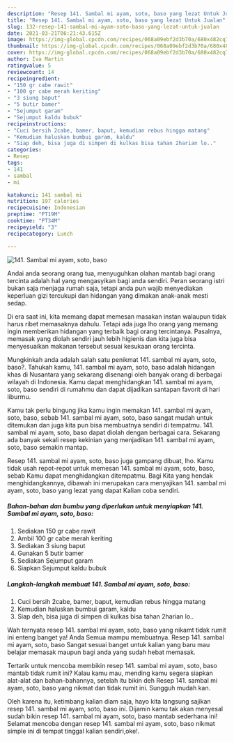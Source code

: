 ```yaml
---
description: "Resep 141. Sambal mi ayam, soto, baso yang lezat Untuk Jualan"
title: "Resep 141. Sambal mi ayam, soto, baso yang lezat Untuk Jualan"
slug: 132-resep-141-sambal-mi-ayam-soto-baso-yang-lezat-untuk-jualan
date: 2021-03-21T06:21:43.615Z
image: https://img-global.cpcdn.com/recipes/068a09ebf2d3b70a/680x482cq70/141-sambal-mi-ayam-soto-baso-foto-resep-utama.jpg
thumbnail: https://img-global.cpcdn.com/recipes/068a09ebf2d3b70a/680x482cq70/141-sambal-mi-ayam-soto-baso-foto-resep-utama.jpg
cover: https://img-global.cpcdn.com/recipes/068a09ebf2d3b70a/680x482cq70/141-sambal-mi-ayam-soto-baso-foto-resep-utama.jpg
author: Iva Martin
ratingvalue: 5
reviewcount: 14
recipeingredient:
- "150 gr cabe rawit"
- "100 gr cabe merah keriting"
- "3 siung baput"
- "5 butir bamer"
- "Sejumput garam"
- "Sejumput kaldu bubuk"
recipeinstructions:
- "Cuci bersih 2cabe, bamer, baput, kemudian rebus hingga matang"
- "Kemudian haluskan bumbui garam, kaldu"
- "Siap deh, bisa juga di simpen di kulkas bisa tahan 2harian lo.."
categories:
- Resep
tags:
- 141
- sambal
- mi

katakunci: 141 sambal mi 
nutrition: 197 calories
recipecuisine: Indonesian
preptime: "PT19M"
cooktime: "PT34M"
recipeyield: "3"
recipecategory: Lunch

---
```



![141. Sambal mi ayam, soto, baso](https://img-global.cpcdn.com/recipes/068a09ebf2d3b70a/680x482cq70/141-sambal-mi-ayam-soto-baso-foto-resep-utama.jpg)

Andai anda seorang orang tua, menyuguhkan olahan mantab bagi orang tercinta adalah hal yang mengasyikan bagi anda sendiri. Peran seorang istri bukan saja menjaga rumah saja, tetapi anda pun wajib menyediakan keperluan gizi tercukupi dan hidangan yang dimakan anak-anak mesti sedap.

Di era  saat ini, kita memang dapat memesan masakan instan walaupun tidak harus ribet memasaknya dahulu. Tetapi ada juga lho orang yang memang ingin memberikan hidangan yang terbaik bagi orang tercintanya. Pasalnya, memasak yang diolah sendiri jauh lebih higienis dan kita juga bisa menyesuaikan makanan tersebut sesuai kesukaan orang tercinta. 



Mungkinkah anda adalah salah satu penikmat 141. sambal mi ayam, soto, baso?. Tahukah kamu, 141. sambal mi ayam, soto, baso adalah hidangan khas di Nusantara yang sekarang disenangi oleh banyak orang di berbagai wilayah di Indonesia. Kamu dapat menghidangkan 141. sambal mi ayam, soto, baso sendiri di rumahmu dan dapat dijadikan santapan favorit di hari liburmu.

Kamu tak perlu bingung jika kamu ingin memakan 141. sambal mi ayam, soto, baso, sebab 141. sambal mi ayam, soto, baso sangat mudah untuk ditemukan dan juga kita pun bisa membuatnya sendiri di tempatmu. 141. sambal mi ayam, soto, baso dapat diolah dengan berbagai cara. Sekarang ada banyak sekali resep kekinian yang menjadikan 141. sambal mi ayam, soto, baso semakin mantap.

Resep 141. sambal mi ayam, soto, baso juga gampang dibuat, lho. Kamu tidak usah repot-repot untuk memesan 141. sambal mi ayam, soto, baso, sebab Kamu dapat menghidangkan ditempatmu. Bagi Kita yang hendak menghidangkannya, dibawah ini merupakan cara menyajikan 141. sambal mi ayam, soto, baso yang lezat yang dapat Kalian coba sendiri.

<!--inarticleads1-->

##### Bahan-bahan dan bumbu yang diperlukan untuk menyiapkan 141. Sambal mi ayam, soto, baso:

1. Sediakan 150 gr cabe rawit
1. Ambil 100 gr cabe merah keriting
1. Sediakan 3 siung baput
1. Gunakan 5 butir bamer
1. Sediakan Sejumput garam
1. Siapkan Sejumput kaldu bubuk




<!--inarticleads2-->

##### Langkah-langkah membuat 141. Sambal mi ayam, soto, baso:

1. Cuci bersih 2cabe, bamer, baput, kemudian rebus hingga matang
1. Kemudian haluskan bumbui garam, kaldu
1. Siap deh, bisa juga di simpen di kulkas bisa tahan 2harian lo..




Wah ternyata resep 141. sambal mi ayam, soto, baso yang nikamt tidak rumit ini enteng banget ya! Anda Semua mampu membuatnya. Resep 141. sambal mi ayam, soto, baso Sangat sesuai banget untuk kalian yang baru mau belajar memasak maupun bagi anda yang sudah hebat memasak.

Tertarik untuk mencoba membikin resep 141. sambal mi ayam, soto, baso mantab tidak rumit ini? Kalau kamu mau, mending kamu segera siapkan alat-alat dan bahan-bahannya, setelah itu bikin deh Resep 141. sambal mi ayam, soto, baso yang nikmat dan tidak rumit ini. Sungguh mudah kan. 

Oleh karena itu, ketimbang kalian diam saja, hayo kita langsung sajikan resep 141. sambal mi ayam, soto, baso ini. Dijamin kamu tak akan menyesal sudah bikin resep 141. sambal mi ayam, soto, baso mantab sederhana ini! Selamat mencoba dengan resep 141. sambal mi ayam, soto, baso nikmat simple ini di tempat tinggal kalian sendiri,oke!.

